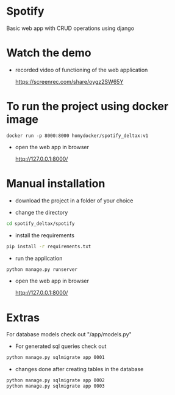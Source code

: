 
# Spotify

Basic web app with CRUD operations using django

# Watch the demo

* recorded video of functioning of the web application

    https://screenrec.com/share/oygz2SW65Y

# To run the project using docker image

    docker run -p 8000:8000 homydocker/spotify_deltax:v1

 * open the web app in browser

    http://127.0.0.1:8000/   
    
# Manual installation

* download the project in a folder of your choice

* change the directory

```bash
cd spotify_deltax/spotify
```

* install the requirements

```bash
pip install -r requirements.txt
```

* run the application

```bash
python manage.py runserver 
```

* open the web app in browser

    http://127.0.0.1:8000/


#  Extras

For database  models check out "/app/models.py"

* For generated sql queries check out 

``` bash
python manage.py sqlmigrate app 0001

```
* changes done after creating tables in the database

```bash
python manage.py sqlmigrate app 0002
python manage.py sqlmigrate app 0003
```
